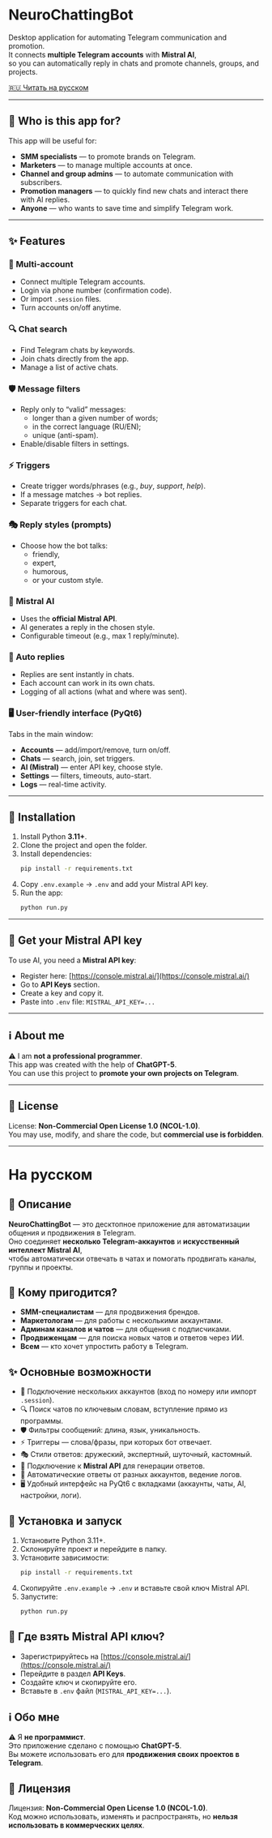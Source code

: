 # NeuroChattingBot

Desktop application for automating Telegram communication and promotion.  
It connects **multiple Telegram accounts** with **Mistral AI**,  
so you can automatically reply in chats and promote channels, groups, and projects.

[🇷🇺 Читать на русском](#на-русском)

---

## 🤔 Who is this app for?

This app will be useful for:
- **SMM specialists** — to promote brands on Telegram.
- **Marketers** — to manage multiple accounts at once.
- **Channel and group admins** — to automate communication with subscribers.
- **Promotion managers** — to quickly find new chats and interact there with AI replies.
- **Anyone** — who wants to save time and simplify Telegram work.

---

## ✨ Features

### 🔑 Multi-account
- Connect multiple Telegram accounts.  
- Login via phone number (confirmation code).  
- Or import `.session` files.  
- Turn accounts on/off anytime.  

### 🔍 Chat search
- Find Telegram chats by keywords.  
- Join chats directly from the app.  
- Manage a list of active chats.  

### 🛡 Message filters
- Reply only to “valid” messages:  
  - longer than a given number of words;  
  - in the correct language (RU/EN);  
  - unique (anti-spam).  
- Enable/disable filters in settings.  

### ⚡ Triggers
- Create trigger words/phrases (e.g., *buy*, *support*, *help*).  
- If a message matches → bot replies.  
- Separate triggers for each chat.  

### 🎭 Reply styles (prompts)
- Choose how the bot talks:  
  - friendly,  
  - expert,  
  - humorous,  
  - or your custom style.  

### 🤖 Mistral AI
- Uses the **official Mistral API**.  
- AI generates a reply in the chosen style.  
- Configurable timeout (e.g., max 1 reply/minute).  

### 💬 Auto replies
- Replies are sent instantly in chats.  
- Each account can work in its own chats.  
- Logging of all actions (what and where was sent).  

### 🖥 User-friendly interface (PyQt6)
Tabs in the main window:  
- **Accounts** — add/import/remove, turn on/off.  
- **Chats** — search, join, set triggers.  
- **AI (Mistral)** — enter API key, choose style.  
- **Settings** — filters, timeouts, auto-start.  
- **Logs** — real-time activity.  

---

## 🚀 Installation

1. Install Python **3.11+**.  
2. Clone the project and open the folder.  
3. Install dependencies:  
   ```bash
   pip install -r requirements.txt
   ```
4. Copy `.env.example` → `.env` and add your Mistral API key.  
5. Run the app:  
   ```bash
   python run.py
   ```

---

## 🔑 Get your Mistral API key

To use AI, you need a **Mistral API key**:  
- Register here: [https://console.mistral.ai/](https://console.mistral.ai/)  
- Go to **API Keys** section.  
- Create a key and copy it.  
- Paste into `.env` file: `MISTRAL_API_KEY=...`

---

## ℹ️ About me
⚠️ I am **not a professional programmer**.  
This app was created with the help of **ChatGPT-5**.  
You can use this project to **promote your own projects on Telegram**.  

---

## 📜 License
License: **Non-Commercial Open License 1.0 (NCOL-1.0)**.  
You may use, modify, and share the code, but **commercial use is forbidden**.  

---

# На русском

## 📌 Описание
**NeuroChattingBot** — это десктопное приложение для автоматизации общения и продвижения в Telegram.  
Оно соединяет **несколько Telegram-аккаунтов** и **искусственный интеллект Mistral AI**,  
чтобы автоматически отвечать в чатах и помогать продвигать каналы, группы и проекты.  

## 🤔 Кому пригодится?
- **SMM-специалистам** — для продвижения брендов.  
- **Маркетологам** — для работы с несколькими аккаунтами.  
- **Админам каналов и чатов** — для общения с подписчиками.  
- **Продвиженцам** — для поиска новых чатов и ответов через ИИ.  
- **Всем** — кто хочет упростить работу в Telegram.  

## ✨ Основные возможности
- 🔑 Подключение нескольких аккаунтов (вход по номеру или импорт `.session`).  
- 🔍 Поиск чатов по ключевым словам, вступление прямо из программы.  
- 🛡 Фильтры сообщений: длина, язык, уникальность.  
- ⚡ Триггеры — слова/фразы, при которых бот отвечает.  
- 🎭 Стили ответов: дружеский, экспертный, шуточный, кастомный.  
- 🤖 Подключение к **Mistral API** для генерации ответов.  
- 💬 Автоматические ответы от разных аккаунтов, ведение логов.  
- 🖥 Удобный интерфейс на PyQt6 с вкладками (аккаунты, чаты, AI, настройки, логи).  

## 🚀 Установка и запуск
1. Установите Python 3.11+.  
2. Склонируйте проект и перейдите в папку.  
3. Установите зависимости:  
   ```bash
   pip install -r requirements.txt
   ```
4. Скопируйте `.env.example` → `.env` и вставьте свой ключ Mistral API.  
5. Запустите:  
   ```bash
   python run.py
   ```

## 🔑 Где взять Mistral API ключ?
- Зарегистрируйтесь на [https://console.mistral.ai/](https://console.mistral.ai/)  
- Перейдите в раздел **API Keys**.  
- Создайте ключ и скопируйте его.  
- Вставьте в `.env` файл (`MISTRAL_API_KEY=...`).  

## ℹ️ Обо мне
⚠️ Я **не программист**.  
Это приложение сделано с помощью **ChatGPT-5**.  
Вы можете использовать его для **продвижения своих проектов в Telegram**.  

## 📜 Лицензия
Лицензия: **Non-Commercial Open License 1.0 (NCOL-1.0)**.  
Код можно использовать, изменять и распространять, но **нельзя использовать в коммерческих целях**.  
